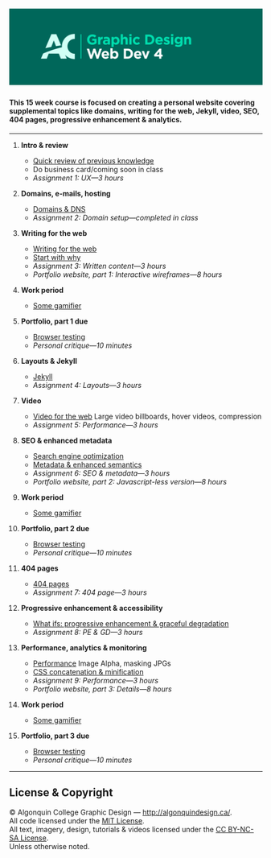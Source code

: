 # ![Learn the Web, Part 4](title-card.png)

#### This 15 week course is focused on creating a personal website covering supplemental topics like domains, writing for the web, Jekyll, video, SEO, 404 pages, progressive enhancement & analytics.

---

1. **Intro & review**
	- [Quick review of previous knowledge]()
	- Do business card/coming soon in class
	- *Assignment 1: UX—3 hours*

2. **Domains, e-mails, hosting**
	- [Domains & DNS]()
	- *Assignment 2: Domain setup—completed in class*

3. **Writing for the web**
	- [Writing for the web]()
	- [Start with why]()
	- *Assignment 3: Written content—3 hours*
	- *Portfolio website, part 1: Interactive wireframes—8 hours*

4. **Work period**
	- [Some gamifier]()

5. **Portfolio, part 1 due**
	- [Browser testing]()
	- *Personal critique—10 minutes*

6. **Layouts & Jekyll**
	- [Jekyll]()
	- *Assignment 4: Layouts—3 hours*

7. **Video**
	- [Video for the web]()
	Large video billboards, hover videos, compression
	- *Assignment 5: Performance—3 hours*

8. **SEO & enhanced metadata**
	- [Search engine optimization]()
	- [Metadata & enhanced semantics]()
	- *Assignment 6: SEO & metadata—3 hours*
	- *Portfolio website, part 2: Javascript-less version—8 hours*

9. **Work period**
	- [Some gamifier]()

10. **Portfolio, part 2 due**
	- [Browser testing]()
	- *Personal critique—10 minutes*

11. **404 pages**
	- [404 pages]()
	- *Assignment 7: 404 page—3 hours*

12. **Progressive enhancement & accessibility**
	- [What ifs: progressive enhancement & graceful degradation]()
	- *Assignment 8: PE & GD—3 hours*

13. **Performance, analytics & monitoring**
	- [Performance]()
	Image Alpha, masking JPGs
	- [CSS concatenation & minification]()
	- *Assignment 9: Performance—3 hours*
	- *Portfolio website, part 3: Details—8 hours*

14. **Work period**
	- [Some gamifier]()

15. **Portfolio, part 3 due**
	- [Browser testing]()
	- *Personal critique—10 minutes*

---

## License & Copyright

© Algonquin College Graphic Design — <http://algonquindesign.ca/>.<br>
All code licensed under the [MIT License](LICENSE).<br>
All text, imagery, design, tutorials & videos licensed under the [CC BY-NC-SA License](http://creativecommons.org/licenses/by-nc-sa/4.0/).<br>
Unless otherwise noted.


